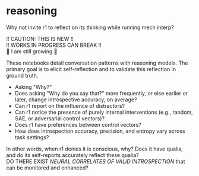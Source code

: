 # reasoning
Why not invite r1 to reflect on its thinking while running mech interp?

!! CAUTION: THIS IS NEW !!  
!! WORKS IN PROGRESS CAN BREAK !!  
🌱 I am still growing 🌱  

These notebooks detail conversation patterns with reasoning models. The primary goal is to elicit self-reflection and to validate this reflection in ground truth.
- Asking "Why?"
 - Does asking "Why do you say that?" more frequently, or else earlier or later, change introspective accuracy, on average?
- Can r1 report on the influence of distractors?
- Can r1 notice the presence of purely internal interventions (e.g., random, SAE, or adversarial control vectors)?
- Does r1 have preferences between control vectors?
- How does introspection accuracy, precision, and entropy vary across task settings?

In other words, when r1 denies it is conscious, why? Does it have qualia, and do its self-reports accurately reflect these qualia?  
DO THERE EXIST *NEURAL CORRELATES OF VALID INTROSPECTION* that can be monitored and enhanced?
